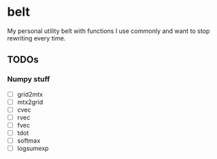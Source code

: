 # belt
My personal utility belt with functions I use commonly and want to stop rewriting every time.


## TODOs

### Numpy stuff

- [ ] grid2mtx
- [ ] mtx2grid
- [ ] cvec
- [ ] rvec
- [ ] fvec
- [ ] tdot
- [ ] softmax
- [ ] logsumexp
